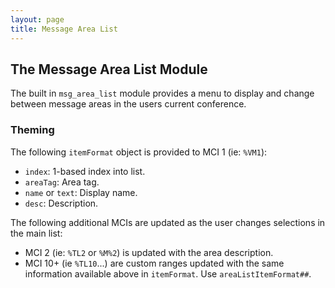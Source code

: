 ```yaml
---
layout: page
title: Message Area List
---
```

## The Message Area List Module
The built in `msg_area_list` module provides a menu to display and change between message areas in the users current conference.

### Theming
The following `itemFormat` object is provided to MCI 1 (ie: `%VM1`):
* `index`: 1-based index into list.
* `areaTag`: Area tag.
* `name` or `text`: Display name.
* `desc`: Description.

The following additional MCIs are updated as the user changes selections in the main list:
* MCI 2 (ie: `%TL2` or `%M%2`) is updated with the area description.
* MCI 10+ (ie `%TL10`...) are custom ranges updated with the same information available above in `itemFormat`. Use `areaListItemFormat##`.
